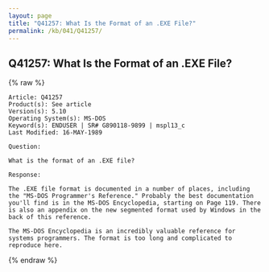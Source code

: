 ```yaml
---
layout: page
title: "Q41257: What Is the Format of an .EXE File?"
permalink: /kb/041/Q41257/
---
```


## Q41257: What Is the Format of an .EXE File?

{% raw %}

	Article: Q41257
	Product(s): See article
	Version(s): 5.10
	Operating System(s): MS-DOS
	Keyword(s): ENDUSER | SR# G890118-9899 | mspl13_c
	Last Modified: 16-MAY-1989
	
	Question:
	
	What is the format of an .EXE file?
	
	Response:
	
	The .EXE file format is documented in a number of places, including
	the "MS-DOS Programmer's Reference." Probably the best documentation
	you'll find is in the MS-DOS Encyclopedia, starting on Page 119. There
	is also an appendix on the new segmented format used by Windows in the
	back of this reference.
	
	The MS-DOS Encyclopedia is an incredibly valuable reference for
	systems programmers. The format is too long and complicated to
	reproduce here.

{% endraw %}
